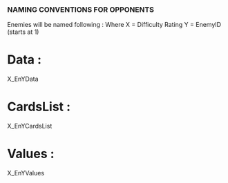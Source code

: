 ### NAMING CONVENTIONS FOR OPPONENTS ###
Enemies will be named following :
Where X = Difficulty Rating
      Y = EnemyID (starts at 1)
# Data : 
X_EnYData
# CardsList :
X_EnYCardsList
# Values :
X_EnYValues